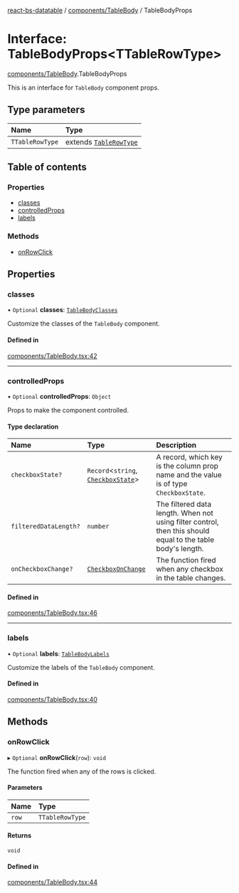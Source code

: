 [react-bs-datatable](../README.md) / [components/TableBody](../modules/components_TableBody.md) / TableBodyProps

# Interface: TableBodyProps<TTableRowType\>

[components/TableBody](../modules/components_TableBody.md).TableBodyProps

This is an interface for `TableBody` component props.

## Type parameters

| Name | Type |
| :------ | :------ |
| `TTableRowType` | extends [`TableRowType`](../modules/helpers_types.md#tablerowtype) |

## Table of contents

### Properties

- [classes](components_TableBody.TableBodyProps.md#classes)
- [controlledProps](components_TableBody.TableBodyProps.md#controlledprops)
- [labels](components_TableBody.TableBodyProps.md#labels)

### Methods

- [onRowClick](components_TableBody.TableBodyProps.md#onrowclick)

## Properties

### classes

• `Optional` **classes**: [`TableBodyClasses`](components_TableBody.TableBodyClasses.md)

Customize the classes of the `TableBody` component.

#### Defined in

[components/TableBody.tsx:42](https://github.com/imballinst/react-bs-datatable/blob/0222533/src/components/TableBody.tsx#L42)

___

### controlledProps

• `Optional` **controlledProps**: `Object`

Props to make the component controlled.

#### Type declaration

| Name | Type | Description |
| :------ | :------ | :------ |
| `checkboxState?` | `Record`<`string`, [`CheckboxState`](helpers_types.CheckboxState.md)\> | A record, which key is the column prop name and the value is of type `CheckboxState`. |
| `filteredDataLength?` | `number` | The filtered data length. When not using filter control, then this should equal to the table body's length. |
| `onCheckboxChange?` | [`CheckboxOnChange`](../modules/helpers_types.md#checkboxonchange) | The function fired when any checkbox in the table changes. |

#### Defined in

[components/TableBody.tsx:46](https://github.com/imballinst/react-bs-datatable/blob/0222533/src/components/TableBody.tsx#L46)

___

### labels

• `Optional` **labels**: [`TableBodyLabels`](components_TableBody.TableBodyLabels.md)

Customize the labels of the `TableBody` component.

#### Defined in

[components/TableBody.tsx:40](https://github.com/imballinst/react-bs-datatable/blob/0222533/src/components/TableBody.tsx#L40)

## Methods

### onRowClick

▸ `Optional` **onRowClick**(`row`): `void`

The function fired when any of the rows is clicked.

#### Parameters

| Name | Type |
| :------ | :------ |
| `row` | `TTableRowType` |

#### Returns

`void`

#### Defined in

[components/TableBody.tsx:44](https://github.com/imballinst/react-bs-datatable/blob/0222533/src/components/TableBody.tsx#L44)
